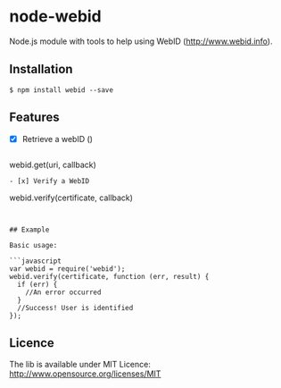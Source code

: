 # node-webid

Node.js module with tools to help using WebID (http://www.webid.info).

## Installation

```
$ npm install webid --save
```

## Features

- [x] Retrieve a webID ()
  ```
webid.get(uri, callback)
  ```
- [x] Verify a WebID
  ```
webid.verify(certificate, callback)
```


## Example

Basic usage:

```javascript
var webid = require('webid');
webid.verify(certificate, function (err, result) {
  if (err) {
    //An error occurred
  }
  //Success! User is identified
});
```

## Licence

The lib is available under MIT Licence: http://www.opensource.org/licenses/MIT

